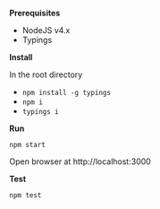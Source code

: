 **Prerequisites**

- NodeJS v4.x
- Typings

**Install**

In the root directory

- `npm install -g typings`
- `npm i`
- `typings i`

**Run**

`npm start`

Open browser at http://localhost:3000

**Test**

`npm test`
